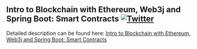 ## Intro to Blockchain with Ethereum, Web3j and Spring Boot: Smart Contracts  [![Twitter](https://img.shields.io/twitter/follow/piotr_minkowski.svg?style=social&logo=twitter&label=Follow%20Me)](https://twitter.com/piotr_minkowski)

Detailed description can be found here: [Intro to Blockchain with Ethereum, Web3j and Spring Boot: Smart Contracts](https://piotrminkowski.com/2018/07/25/intro-to-blockchain-with-ethereum-web3j-and-spring-boot-smart-contracts/) 

